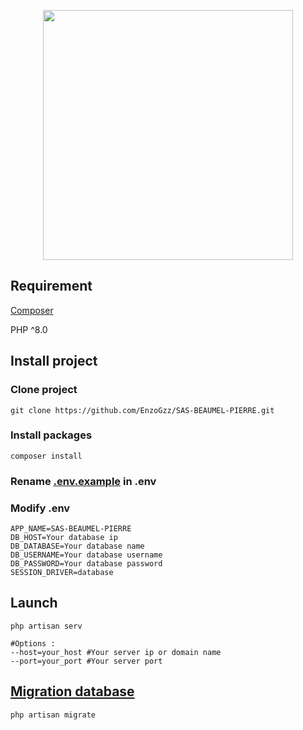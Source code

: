 <p align="center"><a href="https://laravel.com/docs/8.x/"><img src="https://raw.githubusercontent.com/laravel/art/master/logo-lockup/5%20SVG/2%20CMYK/1%20Full%20Color/laravel-logolockup-cmyk-red.svg" width="400"></a></p>

## Requirement
[Composer](https://getcomposer.org/download/)

PHP ^8.0

## Install project
### Clone project
```
git clone https://github.com/EnzoGzz/SAS-BEAUMEL-PIERRE.git
```

### Install packages
```
composer install
```

### Rename [.env.example](.env.example) in .env
### Modify .env
```dotenv
APP_NAME=SAS-BEAUMEL-PIERRE
DB_HOST=Your database ip
DB_DATABASE=Your database name
DB_USERNAME=Your database username
DB_PASSWORD=Your database password
SESSION_DRIVER=database
```

## Launch
```shell
php artisan serv

#Options :
--host=your_host #Your server ip or domain name
--port=your_port #Your server port
```

## [Migration database](https://laravel.com/docs/8.x/migrations)
```shell
php artisan migrate
```
